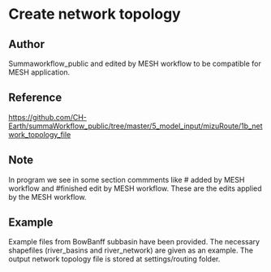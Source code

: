 # Create network topology

## Author 
Summaworkflow_public and edited by MESH workflow to be compatible for MESH application.

## Reference 
https://github.com/CH-Earth/summaWorkflow_public/tree/master/5_model_input/mizuRoute/1b_network_topology_file

## Note 
In program we see in some section commments like # added by MESH workflow and #finished edit by MESH workflow. These are the edits applied by the MESH workflow.

## Example
Example files from BowBanff subbasin have been provided. The necessary shapefiles (river_basins and river_network) are given as an example. The output network topology file is stored at settings/routing folder. 
